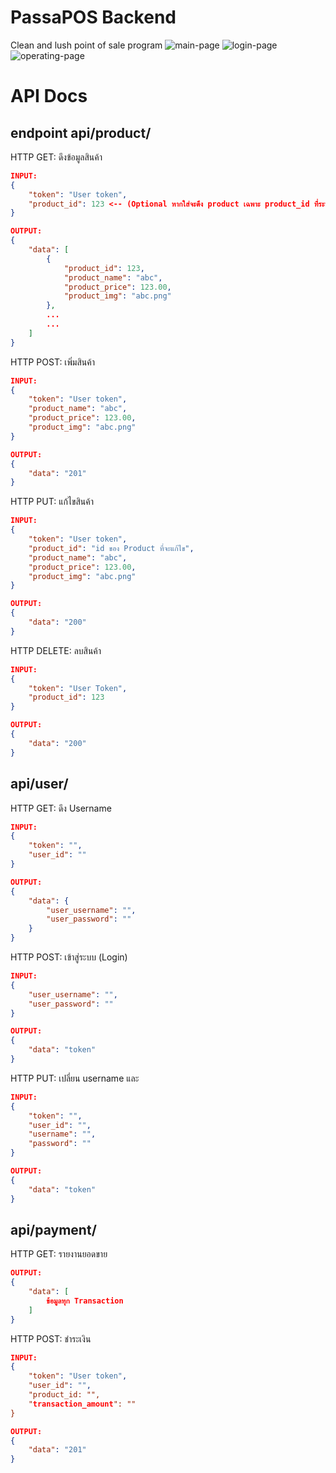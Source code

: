 # PassaPOS Backend
Clean and lush point of sale program
![main-page](https://i.ibb.co/QYwKdFq/Web-1920-1.png)
![login-page](https://i.ibb.co/hB4LTr5/Web-1920-3.png)
![operating-page](https://i.ibb.co/Ttg2VSx/Web-1920-2.png)

# API Docs
## endpoint api/product/
HTTP GET: ดึงข้อมูลสินค้า
```JSON 
INPUT:
{
    "token": "User token",
    "product_id": 123 <-- (Optional หากใส่จะดึง product เฉพาะ product_id ที่ระบุ)
}
```
```JSON 
OUTPUT:
{
    "data": [
        {
            "product_id": 123,
            "product_name": "abc",
            "product_price": 123.00,
            "product_img": "abc.png"
        },
        ...
        ...
    ]
}
```
HTTP POST: เพิ่มสินค้า
```JSON 
INPUT:
{
    "token": "User token",
    "product_name": "abc",
    "product_price": 123.00,
    "product_img": "abc.png"
}
```
```JSON
OUTPUT:
{
    "data": "201"
}
```

HTTP PUT: แก้ไขสินค้า
```JSON
INPUT: 
{
    "token": "User token",
    "product_id": "id ของ Product ที่จะแก้ไข",
    "product_name": "abc",
    "product_price": 123.00,
    "product_img": "abc.png"
}
```
```JSON 
OUTPUT:
{
    "data": "200"
}
```
HTTP DELETE: ลบสินค้า
```JSON 
INPUT:
{
    "token": "User Token",
    "product_id": 123
}
```
```JSON 
OUTPUT:
{
    "data": "200"
}
```

## api/user/
HTTP GET: ดึง Username 
```JSON 
INPUT:
{
    "token": "",
    "user_id": ""
}
```
```JSON 
OUTPUT:
{
    "data": {
        "user_username": "",
        "user_password": ""
    }
}
```

HTTP POST: เข้าสู่ระบบ (Login)
```JSON 
INPUT:
{
    "user_username": "",
    "user_password": ""
}
```
```JSON 
OUTPUT:
{
    "data": "token"
}
```
HTTP PUT: เปลี่ยน username และ 
```JSON 
INPUT:
{
    "token": "",
    "user_id": "",
    "username": "",
    "password": ""
}
```
```JSON
OUTPUT:
{
    "data": "token"
}
```

## api/payment/
HTTP GET: รายงานยอดขาย
```JSON 
OUTPUT:
{
    "data": [
        ข้อมูลทุก Transaction
    ]
}
```

HTTP POST: ชำระเงิน
```JSON
INPUT:
{
    "token": "User token",
    "user_id": "",
    "product_id: "",
    "transaction_amount": ""
}
```
```JSON 
OUTPUT:
{
    "data": "201"
}
```